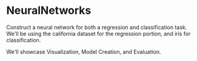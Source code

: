 # NeuralNetworks

Construct a neural network for both a regression and classification task. We'll be using the california dataset for the regression portion, and iris for classification.

We'll showcase Visualization, Model Creation, and Evaluation.

